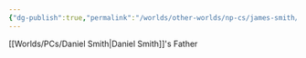 ```yaml
---
{"dg-publish":true,"permalink":"/worlds/other-worlds/np-cs/james-smith/","tags":["Misfits"]}
---
```


[[Worlds/PCs/Daniel Smith\|Daniel Smith]]'s Father
